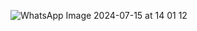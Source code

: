 ![WhatsApp Image 2024-07-15 at 14 01 12](https://github.com/user-attachments/assets/a31dfd77-985c-4e03-a473-e70b200a0bf3)
